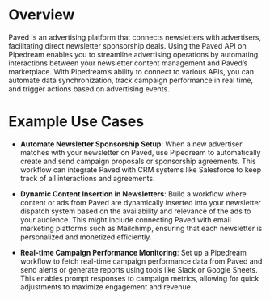 # Overview

Paved is an advertising platform that connects newsletters with advertisers, facilitating direct newsletter sponsorship deals. Using the Paved API on Pipedream enables you to streamline advertising operations by automating interactions between your newsletter content management and Paved’s marketplace. With Pipedream’s ability to connect to various APIs, you can automate data synchronization, track campaign performance in real time, and trigger actions based on advertising events.

# Example Use Cases

- **Automate Newsletter Sponsorship Setup**: When a new advertiser matches with your newsletter on Paved, use Pipedream to automatically create and send campaign proposals or sponsorship agreements. This workflow can integrate Paved with CRM systems like Salesforce to keep track of all interactions and agreements.

- **Dynamic Content Insertion in Newsletters**: Build a workflow where content or ads from Paved are dynamically inserted into your newsletter dispatch system based on the availability and relevance of the ads to your audience. This might include connecting Paved with email marketing platforms such as Mailchimp, ensuring that each newsletter is personalized and monetized efficiently.

- **Real-time Campaign Performance Monitoring**: Set up a Pipedream workflow to fetch real-time campaign performance data from Paved and send alerts or generate reports using tools like Slack or Google Sheets. This enables prompt responses to campaign metrics, allowing for quick adjustments to maximize engagement and revenue.
